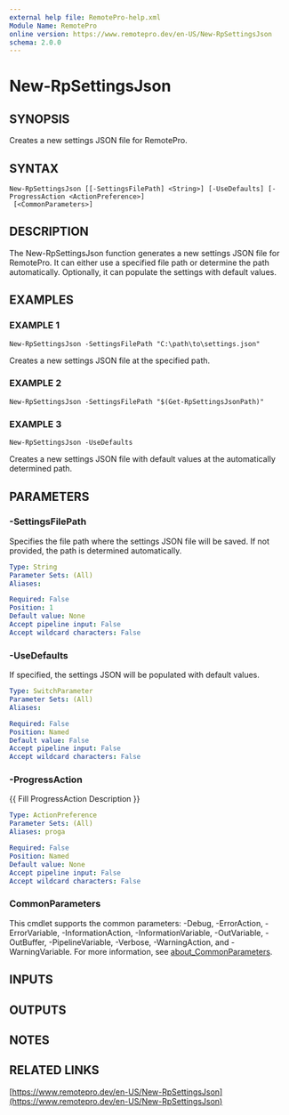 ```yaml
---
external help file: RemotePro-help.xml
Module Name: RemotePro
online version: https://www.remotepro.dev/en-US/New-RpSettingsJson
schema: 2.0.0
---
```


# New-RpSettingsJson

## SYNOPSIS
Creates a new settings JSON file for RemotePro.

## SYNTAX

```
New-RpSettingsJson [[-SettingsFilePath] <String>] [-UseDefaults] [-ProgressAction <ActionPreference>]
 [<CommonParameters>]
```

## DESCRIPTION
The New-RpSettingsJson function generates a new settings JSON file for
RemotePro.
It can either use a specified file path or determine the path
automatically.
Optionally, it can populate the settings with default values.

## EXAMPLES

### EXAMPLE 1
```
New-RpSettingsJson -SettingsFilePath "C:\path\to\settings.json"
```

Creates a new settings JSON file at the specified path.

### EXAMPLE 2
```
New-RpSettingsJson -SettingsFilePath "$(Get-RpSettingsJsonPath)"
```

### EXAMPLE 3
```
New-RpSettingsJson -UseDefaults
```

Creates a new settings JSON file with default values at the automatically
determined path.

## PARAMETERS

### -SettingsFilePath
Specifies the file path where the settings JSON file will be saved.
If not
provided, the path is determined automatically.

```yaml
Type: String
Parameter Sets: (All)
Aliases:

Required: False
Position: 1
Default value: None
Accept pipeline input: False
Accept wildcard characters: False
```

### -UseDefaults
If specified, the settings JSON will be populated with default values.

```yaml
Type: SwitchParameter
Parameter Sets: (All)
Aliases:

Required: False
Position: Named
Default value: False
Accept pipeline input: False
Accept wildcard characters: False
```

### -ProgressAction
{{ Fill ProgressAction Description }}

```yaml
Type: ActionPreference
Parameter Sets: (All)
Aliases: proga

Required: False
Position: Named
Default value: None
Accept pipeline input: False
Accept wildcard characters: False
```

### CommonParameters
This cmdlet supports the common parameters: -Debug, -ErrorAction, -ErrorVariable, -InformationAction, -InformationVariable, -OutVariable, -OutBuffer, -PipelineVariable, -Verbose, -WarningAction, and -WarningVariable. For more information, see [about_CommonParameters](http://go.microsoft.com/fwlink/?LinkID=113216).

## INPUTS

## OUTPUTS

## NOTES

## RELATED LINKS

[https://www.remotepro.dev/en-US/New-RpSettingsJson](https://www.remotepro.dev/en-US/New-RpSettingsJson)

